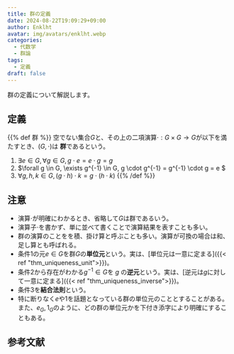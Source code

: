 ```yaml
---
title: 群の定義
date: 2024-08-22T19:09:29+09:00
author: Enklht
avatar: img/avatars/enklht.webp
categories:
  - 代数学
  - 群論
tags:
  - 定義
draft: false
---
```


群の定義について解説します。

<!--more-->

## 定義

{{% def 群 %}}
空でない集合$G$と、その上の二項演算$\cdot: G \times G \to G$が以下を満たすとき、$(G, \cdot)$は **群**であるという。

1. $\exists e \in G, \forall g \in G, g \cdot e = e \cdot g = g$
2. $\forall g \in G, \exists g^{-1} \in G, g \cdot g^{-1} = g^{-1} \cdot g = e $
3. $\forall g, h, k \in G, (g \cdot h) \cdot k = g \cdot (h \cdot k)$
{{% /def %}}

## 注意

- 演算$\cdot$が明確にわかるとき、省略して$G$は群であるいう。
- 演算子$\cdot$を書かず、単に並べて書くことで演算結果を表すことも多い。
- 群の演算のことをを積、掛け算と呼ぶことも多い。演算が可換の場合は和、足し算とも呼ばれる。
- 条件1の元$e \in G$を群$G$の**単位元**という。実は、[単位元は一意に定まる]({{< ref "thm_uniqueness_unit">}})。
- 条件2から存在がわかる$g^{-1} \in G$を $g$ の**逆元**という。実は、[逆元は$g$に対して一意に定まる]({{< ref "thm_uniqueness_inverse">}})。
- 条件3を**結合法則**という。
- 特に断りなく$e$や$1$を話題となっている群の単位元のこととすることがある。また、$e_G, 1_G$のように、どの群の単位元かを下付き添字により明確にすることもある。

## 参考文献
